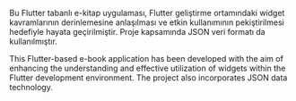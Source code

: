 Bu Flutter tabanlı e-kitap uygulaması, Flutter geliştirme ortamındaki widget kavramlarının derinlemesine anlaşılması ve etkin kullanımının pekiştirilmesi hedefiyle hayata geçirilmiştir. 
Proje kapsamında JSON veri formatı da kullanılmıştır.


This Flutter-based e-book application has been developed with the aim of enhancing the understanding and effective utilization of widgets within the Flutter development environment. The project also incorporates JSON data technology.
